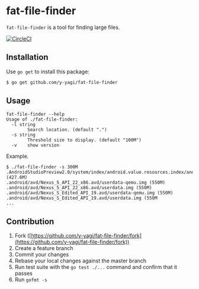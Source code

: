 # fat-file-finder

`fat-file-finder` is a tool for finding large files.

[![CircleCI](https://circleci.com/gh/y-yagi/fat-file-finder.svg?style=svg)](https://circleci.com/gh/y-yagi/fat-file-finder)

## Installation

Use `go get` to install this package:

```bash
$ go get github.com/y-yagi/fat-file-finder
```

## Usage

```shell
fat-file-finder --help
Usage of ./fat-file-finder:
  -l string
    	Search location. (default ".")
  -s string
    	Threshold size to display. (default "100M")
  -v	show version
```

Example.

```
$ ./fat-file-finder -s 300M
.AndroidStudioPreview2.0/system/index/android.value.resources.index/android.value.resources.index.values (427.6M)
.android/avd/Nexus_5_API_22_x86.avd/userdata-qemu.img (550M)
.android/avd/Nexus_5_API_22_x86.avd/userdata.img (550M)
.android/avd/Nexus_S_Edited_API_19.avd/userdata-qemu.img (550M)
.android/avd/Nexus_S_Edited_API_19.avd/userdata.img (550M
...
```

## Contribution

1. Fork ([https://github.com/y-yagi/fat-file-finder/fork](https://github.com/y-yagi/fat-file-finder/fork))
1. Create a feature branch
1. Commit your changes
1. Rebase your local changes against the master branch
1. Run test suite with the `go test ./...` command and confirm that it passes
1. Run `gofmt -s`
